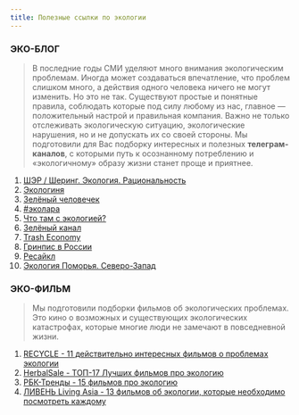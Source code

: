 ```yaml
---
title: Полезные ссылки по экологии
---
```

### **ЭКО-БЛОГ**

> В последние годы СМИ уделяют много внимания экологическим проблемам. Иногда может создаваться впечатление, что проблем слишком много, а действия одного человека ничего не могут изменить. Но это не так. Существуют простые и понятные правила, соблюдать которые под силу любому из нас, главное — положительный настрой и правильная компания. Важно не только отслеживать экологическую ситуацию, экологические нарушения, но и не допускать их со своей стороны. 
Мы подготовили для Вас подборку интересных и полезных **телеграм-каналов**, с которыми путь к осознанному потреблению и «экологичному» образу жизни станет проще и приятнее. 

1. [ШЭР / Шеринг. Экология. Рациональность](https://t.me/etosher)
2. [Экологиня](https://t.me/ecomisli)
3. [Зелёный человечек](https://t.me/ecolifehacks)
4. [#эколара](https://t.me/ecolara)
5. [Что там с экологией?](https://t.me/whatsupecology)
6. [Зелёный канал](https://t.me/trends_green)
7. [Trash Economy](https://t.me/TrashEconomy)
8. [Гринпис в России](https://t.me/greenpeaceru)
9. [Ресайкл](https://t.me/recyclemagru)
10. [Экология Поморья. Северо-Запад](https://t.me/ecolog29)

### **ЭКО-ФИЛЬМ**
> Мы подготовили подборки фильмов об экологических проблемах. Это кино о возможных и существующих экологических катастрофах, которые многие люди не замечают в повседневной жизни.  

1. [RECYCLE - 11 действительно интересных фильмов о проблемах экологии](https://recyclemag.ru/article/eco-movies)
2. [HerbalSale - ТОП-17 Лучших фильмов про экологию ](https://herbalsale.by/filmy-pro-ekologiyu/)
3. [РБК-Тренды - 15 фильмов про экологию](https://trends.rbc.ru/trends/green/5eb3091d9a7947a45bb4b62a)
4. [ЛИВЕНЬ Living Asia - 13 фильмов об экологии, которые необходимо посмотреть каждому](https://livingasia.online/2016/09/28/13_ecofilms/)